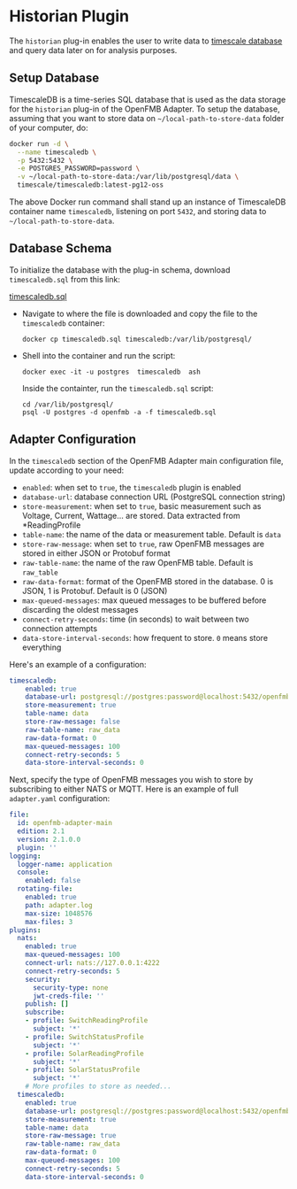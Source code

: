 # Historian Plugin

The `historian` plug-in enables the user to write data to [timescale database](https://www.timescale.com/) and query data later on for analysis purposes.

## Setup Database

TimescaleDB is a time-series SQL database that is used as the data storage for the `historian` plug-in of the OpenFMB Adapter.  To setup the database, assuming that you want to store data on `~/local-path-to-store-data` folder of your computer, do:

```bash
docker run -d \
  --name timescaledb \
  -p 5432:5432 \
  -e POSTGRES_PASSWORD=password \
  -v ~/local-path-to-store-data:/var/lib/postgresql/data \
  timescale/timescaledb:latest-pg12-oss
```

The above Docker run command shall stand up an instance of TimescaleDB container name `timescaledb`, listening on port `5432`, and storing data to `~/local-path-to-store-data`.  

## Database Schema
To initialize the database with the plug-in schema, download `timescaledb.sql` from this link:

[timescaledb.sql](/timescaledb.sql)

- Navigate to where the file is downloaded and copy the file to the `timescaledb` container:
  ```
  docker cp timescaledb.sql timescaledb:/var/lib/postgresql/
  ```

- Shell into the container and run the script:
  ```
  docker exec -it -u postgres  timescaledb  ash
  ```
  
  Inside the containter, run the `timescaledb.sql` script:
  ```
  cd /var/lib/postgresql/
  psql -U postgres -d openfmb -a -f timescaledb.sql
  ```

## Adapter Configuration

In the `timescaledb` section of the OpenFMB Adapter main configuration file, update according to your need:

- `enabled`: when set to `true`, the `timescaledb` plugin is enabled
- `database-url`: database connection URL (PostgreSQL connection string)
- `store-measurement`: when set to `true`, basic measurement such as Voltage, Current, Wattage... are stored.  Data extracted from *ReadingProfile
- `table-name`: the name of the data or measurement table.  Default is `data`
- `store-raw-message`: when set to `true`, raw OpenFMB messages are stored in either JSON or Protobuf format
- `raw-table-name`: the name of the raw OpenFMB  table.  Default is `raw_table`
- `raw-data-format`: format of the OpenFMB stored in the database. 0 is JSON, 1 is Protobuf.  Default is 0 (JSON)
- `max-queued-messages`: max queued messages to be buffered before discarding the oldest messages
- `connect-retry-seconds`: time (in seconds) to wait between two connection attempts
- `data-store-interval-seconds`: how frequent to store.  `0` means store everything

Here's an example of a configuration:

```yaml
timescaledb:
    enabled: true
    database-url: postgresql://postgres:password@localhost:5432/openfmb
    store-measurement: true
    table-name: data
    store-raw-message: false
    raw-table-name: raw_data
    raw-data-format: 0
    max-queued-messages: 100
    connect-retry-seconds: 5
    data-store-interval-seconds: 0
```

Next, specify the type of OpenFMB messages you wish to store by subscribing to either NATS or MQTT.  Here is an example of full `adapter.yaml` configuration:

```yaml
file:
  id: openfmb-adapter-main
  edition: 2.1
  version: 2.1.0.0
  plugin: ''
logging:
  logger-name: application
  console:
    enabled: false
  rotating-file:
    enabled: true
    path: adapter.log
    max-size: 1048576
    max-files: 3
plugins:
  nats:
    enabled: true
    max-queued-messages: 100
    connect-url: nats://127.0.0.1:4222
    connect-retry-seconds: 5
    security:
      security-type: none
      jwt-creds-file: ''
    publish: []
    subscribe:
    - profile: SwitchReadingProfile
      subject: '*'
    - profile: SwitchStatusProfile
      subject: '*'
    - profile: SolarReadingProfile
      subject: '*'
    - profile: SolarStatusProfile
      subject: '*'
    # More profiles to store as needed...  
  timescaledb:
    enabled: true
    database-url: postgresql://postgres:password@localhost:5432/openfmb
    store-measurement: true
    table-name: data
    store-raw-message: true
    raw-table-name: raw_data
    raw-data-format: 0
    max-queued-messages: 100
    connect-retry-seconds: 5
    data-store-interval-seconds: 0
```
 
